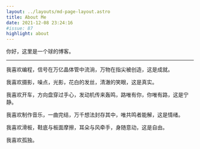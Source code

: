 ```yaml
---
layout: ../layouts/md-page-layout.astro
title: About Me
date: 2021-12-08 23:24:16
#issue: 87
highlight: about
---
```


你好，这里是一个球的博客。

---

我喜欢编程，信号在万亿晶体管中流淌，万物在指尖被创造，这是成就。

我喜欢摄影，噪点，光影，花白的发丝，清澈的笑眼，这是真实。

我喜欢开车，方向盘穿过手心，发动机传来轰鸣，路唯有你，你唯有路，这是宁静。

我喜欢制作音乐，一曲完结，万千想法封存其中，唯共鸣者能解，这是情绪。

我喜欢滑板，鞋底与板面摩擦，耳朵与风牵手，身随意动，这是自由。

我喜欢孤独。
